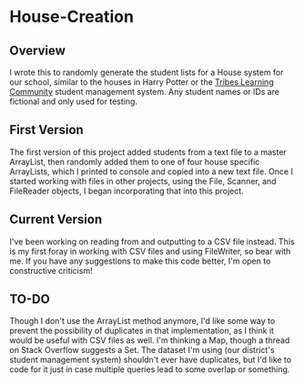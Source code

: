 # House-Creation

## Overview
I wrote this to randomly generate the student lists for a House system for our school, similar to the houses in Harry Potter or the [Tribes Learning Community](https://tribes.com/) student management system. Any student names or IDs are fictional and only used for testing.

## First Version
The first version of this project added students from a text file to a master ArrayList, then randomly added them to one of four house specific ArrayLists, which I printed to console and copied into a new text file. Once I started working with files in other projects, using the File, Scanner, and FileReader objects, I began incorporating that into this project.

## Current Version
I've been working on reading from and outputting to a CSV file instead. This is my first foray in working with CSV files and using FileWriter, so bear with me. If you have any suggestions to make this code better, I'm open to constructive criticism!

## TO-DO
Though I don't use the ArrayList method anymore, I'd like some way to prevent the possibility of duplicates in that implementation, as I think it would be useful with CSV files as well. I'm thinking a Map, though a thread on Stack Overflow suggests a Set.  The dataset I'm using (our district's student management system) shouldn't ever have duplicates, but I'd like to code for it just in case multiple queries lead to some overlap or something.
